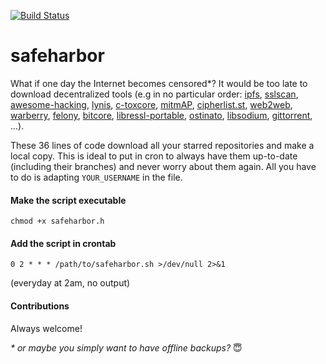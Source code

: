 [![Build Status](https://travis-ci.org/dvergeylen/safeharbor.svg?branch=master)](https://travis-ci.org/dvergeylen/safeharbor)

# safeharbor
What if one day the Internet becomes censored&#42;? It would be too late to download decentralized tools (e.g in no particular order:  [ipfs](https://github.com/ipfs/ipfs), [sslscan](https://github.com/rbsec/sslscan), [awesome-hacking](https://github.com/Hack-with-Github/Awesome-Hacking), [lynis](https://github.com/CISOfy/lynis), [c-toxcore](https://github.com/TokTok/c-toxcore), [mitmAP](https://github.com/xdavidhu/mitmAP), [cipherlist.st](https://github.com/RaymiiOrg/cipherli.st), [web2web](https://github.com/elendirx/web2web), [warberry](https://github.com/secgroundzero/warberry), [felony](https://github.com/henryboldi/felony), [bitcore](https://github.com/bitpay/bitcore), [libressl-portable](https://github.com/libressl-portable/portable), [ostinato](https://github.com/pstavirs/ostinato), [libsodium](https://github.com/jedisct1/libsodium), [gittorrent](https://github.com/cjb/GitTorrent), ...).

These 36 lines of code download all your starred repositories and make a local copy. This is ideal to put in cron to always have them up-to-date (including their branches) and never worry about them again. All you have to do is adapting `YOUR_USERNAME` in the file.

#### Make the script executable
`chmod +x safeharbor.h`

#### Add the script in crontab
`0 2 * * * /path/to/safeharbor.sh >/dev/null 2>&1`

(everyday at 2am, no output)

#### Contributions
Always welcome!

*&#42; or maybe you simply want to have offline backups?* :innocent:
